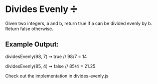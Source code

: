 # Divides Evenly ➗
Given two integers, a and b, return true if a can be divided evenly by b. Return false otherwise.

## Example Output:
dividesEvenly(98, 7) ➞ true
// 98/7 = 14

dividesEvenly(85, 4) ➞ false
// 85/4 = 21.25

Check out the implementation in divides-evenly.js
